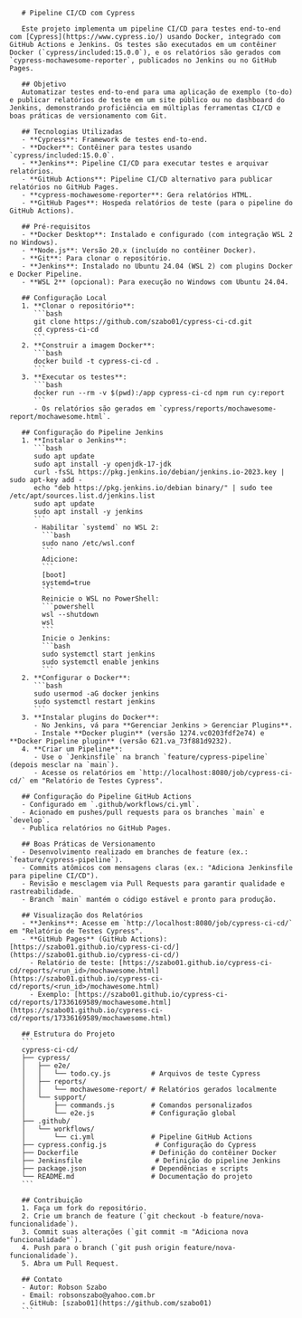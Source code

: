        # Pipeline CI/CD com Cypress

       Este projeto implementa um pipeline CI/CD para testes end-to-end com [Cypress](https://www.cypress.io/) usando Docker, integrado com GitHub Actions e Jenkins. Os testes são executados em um contêiner Docker (`cypress/included:15.0.0`), e os relatórios são gerados com `cypress-mochawesome-reporter`, publicados no Jenkins ou no GitHub Pages.

       ## Objetivo
       Automatizar testes end-to-end para uma aplicação de exemplo (to-do) e publicar relatórios de teste em um site público ou no dashboard do Jenkins, demonstrando proficiência em múltiplas ferramentas CI/CD e boas práticas de versionamento com Git.

       ## Tecnologias Utilizadas
       - **Cypress**: Framework de testes end-to-end.
       - **Docker**: Contêiner para testes usando `cypress/included:15.0.0`.
       - **Jenkins**: Pipeline CI/CD para executar testes e arquivar relatórios.
       - **GitHub Actions**: Pipeline CI/CD alternativo para publicar relatórios no GitHub Pages.
       - **cypress-mochawesome-reporter**: Gera relatórios HTML.
       - **GitHub Pages**: Hospeda relatórios de teste (para o pipeline do GitHub Actions).

       ## Pré-requisitos
       - **Docker Desktop**: Instalado e configurado (com integração WSL 2 no Windows).
       - **Node.js**: Versão 20.x (incluído no contêiner Docker).
       - **Git**: Para clonar o repositório.
       - **Jenkins**: Instalado no Ubuntu 24.04 (WSL 2) com plugins Docker e Docker Pipeline.
       - **WSL 2** (opcional): Para execução no Windows com Ubuntu 24.04.

       ## Configuração Local
       1. **Clonar o repositório**:
          ```bash
          git clone https://github.com/szabo01/cypress-ci-cd.git
          cd cypress-ci-cd
          ```
       2. **Construir a imagem Docker**:
          ```bash
          docker build -t cypress-ci-cd .
          ```
       3. **Executar os testes**:
          ```bash
          docker run --rm -v $(pwd):/app cypress-ci-cd npm run cy:report
          ```
          - Os relatórios são gerados em `cypress/reports/mochawesome-report/mochawesome.html`.

       ## Configuração do Pipeline Jenkins
       1. **Instalar o Jenkins**:
          ```bash
          sudo apt update
          sudo apt install -y openjdk-17-jdk
          curl -fsSL https://pkg.jenkins.io/debian/jenkins.io-2023.key | sudo apt-key add -
          echo "deb https://pkg.jenkins.io/debian binary/" | sudo tee /etc/apt/sources.list.d/jenkins.list
          sudo apt update
          sudo apt install -y jenkins
          ```
          - Habilitar `systemd` no WSL 2:
            ```bash
            sudo nano /etc/wsl.conf
            ```
            Adicione:
            ```
            [boot]
            systemd=true
            ```
            Reinicie o WSL no PowerShell:
            ```powershell
            wsl --shutdown
            wsl
            ```
            Inicie o Jenkins:
            ```bash
            sudo systemctl start jenkins
            sudo systemctl enable jenkins
            ```
       2. **Configurar o Docker**:
          ```bash
          sudo usermod -aG docker jenkins
          sudo systemctl restart jenkins
          ```
       3. **Instalar plugins do Docker**:
          - No Jenkins, vá para **Gerenciar Jenkins > Gerenciar Plugins**.
          - Instale **Docker plugin** (versão 1274.vc0203fdf2e74) e **Docker Pipeline plugin** (versão 621.va_73f881d9232).
       4. **Criar um Pipeline**:
          - Use o `Jenkinsfile` na branch `feature/cypress-pipeline` (depois mesclar na `main`).
          - Acesse os relatórios em `http://localhost:8080/job/cypress-ci-cd/` em "Relatório de Testes Cypress".

       ## Configuração do Pipeline GitHub Actions
       - Configurado em `.github/workflows/ci.yml`.
       - Acionado em pushes/pull requests para os branches `main` e `develop`.
       - Publica relatórios no GitHub Pages.

       ## Boas Práticas de Versionamento
       - Desenvolvimento realizado em branches de feature (ex.: `feature/cypress-pipeline`).
       - Commits atômicos com mensagens claras (ex.: "Adiciona Jenkinsfile para pipeline CI/CD").
       - Revisão e mesclagem via Pull Requests para garantir qualidade e rastreabilidade.
       - Branch `main` mantém o código estável e pronto para produção.

       ## Visualização dos Relatórios
       - **Jenkins**: Acesse em `http://localhost:8080/job/cypress-ci-cd/` em "Relatório de Testes Cypress".
       - **GitHub Pages** (GitHub Actions): [https://szabo01.github.io/cypress-ci-cd/](https://szabo01.github.io/cypress-ci-cd/)
         - Relatório de teste: [https://szabo01.github.io/cypress-ci-cd/reports/<run_id>/mochawesome.html](https://szabo01.github.io/cypress-ci-cd/reports/<run_id>/mochawesome.html)
         - Exemplo: [https://szabo01.github.io/cypress-ci-cd/reports/17336169589/mochawesome.html](https://szabo01.github.io/cypress-ci-cd/reports/17336169589/mochawesome.html)

       ## Estrutura do Projeto
       ```
       cypress-ci-cd/
       ├── cypress/
       │   ├── e2e/
       │   │   └── todo.cy.js          # Arquivos de teste Cypress
       │   ├── reports/
       │   │   └── mochawesome-report/ # Relatórios gerados localmente
       │   └── support/
       │       ├── commands.js         # Comandos personalizados
       │       └── e2e.js              # Configuração global
       ├── .github/
       │   └── workflows/
       │       └── ci.yml              # Pipeline GitHub Actions
       ├── cypress.config.js            # Configuração do Cypress
       ├── Dockerfile                  # Definição do contêiner Docker
       ├── Jenkinsfile                  # Definição do pipeline Jenkins
       ├── package.json                # Dependências e scripts
       └── README.md                   # Documentação do projeto
       ```

       ## Contribuição
       1. Faça um fork do repositório.
       2. Crie um branch de feature (`git checkout -b feature/nova-funcionalidade`).
       3. Commit suas alterações (`git commit -m "Adiciona nova funcionalidade"`).
       4. Push para o branch (`git push origin feature/nova-funcionalidade`).
       5. Abra um Pull Request.

       ## Contato
       - Autor: Robson Szabo
       - Email: robsonszabo@yahoo.com.br
       - GitHub: [szabo01](https://github.com/szabo01)
       ```
